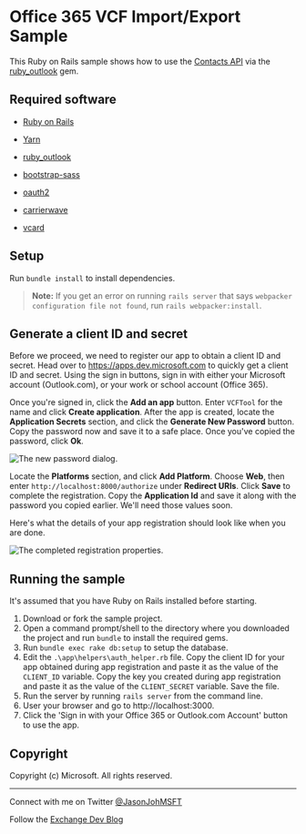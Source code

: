 # Office 365 VCF Import/Export Sample #

This Ruby on Rails sample shows how to use the [Contacts API](https://msdn.microsoft.com/office/office365/APi/contacts-rest-operations) via the [ruby_outlook](http://github.com/jasonjoh/ruby_outlook) gem.

## Required software ##

- [Ruby on Rails](http://rubyonrails.org/)
- [Yarn](https://classic.yarnpkg.com/en/)


- [ruby_outlook](http://github.com/jasonjoh/ruby_outlook)
- [bootstrap-sass](https://rubygems.org/gems/bootstrap-sass)
- [oauth2](https://rubygems.org/gems/oauth2)
- [carrierwave](https://rubygems.org/gems/carrierwave)
- [vcard](https://rubygems.org/gems/vcard)

## Setup

Run `bundle install` to install dependencies.

> **Note:** If you get an error on running `rails server` that says `webpacker configuration file not found`, run `rails webpacker:install`.

## Generate a client ID and secret ###

Before we proceed, we need to register our app to obtain a client ID and secret. Head over to https://apps.dev.microsoft.com to quickly get a client ID and secret. Using the sign in buttons, sign in with either your Microsoft account (Outlook.com), or your work or school account (Office 365).

Once you're signed in, click the **Add an app** button. Enter `VCFTool` for the name and click **Create application**. After the app is created, locate the **Application Secrets** section, and click the **Generate New Password** button. Copy the password now and save it to a safe place. Once you've copied the password, click **Ok**.

![The new password dialog.](./readme-images/app-new-password.PNG)

Locate the **Platforms** section, and click **Add Platform**. Choose **Web**, then enter `http://localhost:8000/authorize` under **Redirect URIs**. Click **Save** to complete the registration. Copy the **Application Id** and save it along with the password you copied earlier. We'll need those values soon.

Here's what the details of your app registration should look like when you are done.

![The completed registration properties.](./readme-images/app-registration.PNG)

## Running the sample ##

It's assumed that you have Ruby on Rails installed before starting.

1. Download or fork the sample project.
1. Open a command prompt/shell to the directory where you downloaded the project and run `bundle` to install the required gems.
1. Run `bundle exec rake db:setup` to setup the database.
1. Edit the `.\app\helpers\auth_helper.rb` file. Copy the client ID for your app obtained during app registration and paste it as the value of the `CLIENT_ID` variable. Copy the key you created during app registration and paste it as the value of the `CLIENT_SECRET` variable. Save the file.
1. Run the server by running `rails server` from the command line.
1. User your browser and go to http://localhost:3000.
1. Click the 'Sign in with your Office 365 or Outlook.com Account' button to use the app.

## Copyright ##

Copyright (c) Microsoft. All rights reserved.

----------
Connect with me on Twitter [@JasonJohMSFT](https://twitter.com/JasonJohMSFT)

Follow the [Exchange Dev Blog](http://blogs.msdn.com/b/exchangedev/)